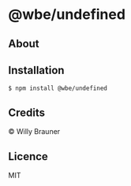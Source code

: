 # @wbe/undefined

## About

## Installation

```shell script
$ npm install @wbe/undefined
```

## Credits

© Willy Brauner

## Licence

MIT

